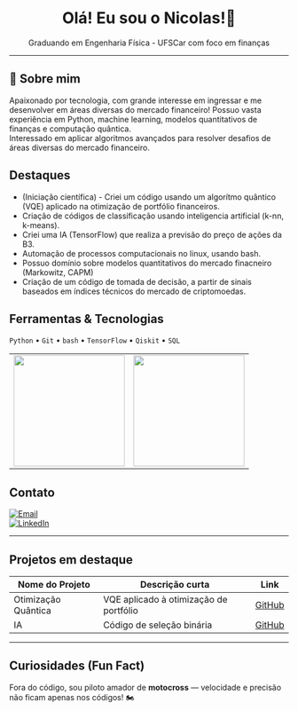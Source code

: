 <!-- Header com nome e título -->
<h1 align="center">Olá! Eu sou o Nicolas!👋</h1>
<p align="center">Graduando em Engenharia Física - UFSCar com foco em finanças </p>

---

## 💼 Sobre mim
Apaixonado por tecnologia, com grande interesse em ingressar e me desenvolver em áreas diversas do mercado financeiro!
Possuo vasta experiência em Python, machine learning, modelos quantitativos de finanças e computação quântica.  
Interessado em aplicar algoritmos avançados para resolver desafios de áreas diversas do mercado financeiro.


##  Destaques
-  (Iniciação científica) - Criei um código usando um algorítmo quântico (VQE) aplicado na otimização de portfólio financeiros.
-  Criação de códigos de classificação usando inteligencia artificial (k-nn, k-means).
-  Criei uma IA (TensorFlow) que realiza a previsão do preço de ações da B3.
-  Automação de processos computacionais no linux, usando bash.
-  Possuo domínio sobre modelos quantitativos do mercado finacneiro (Markowitz, CAPM)
-  Criação de um código de tomada de decisão, a partir de sinais baseados em índices técnicos do mercado de criptomoedas.

##  Ferramentas & Tecnologias
`Python` • `Git` • `bash` • `TensorFlow` • `Qiskit` • `SQL`

<table>
  <tr>
    <td>
      <img height="200em" src="https://github-readme-stats.vercel.app/api?username=nicolasquant&show_icons=true&theme=radical"/>
    </td>
    <td>
      <img height="200em" src="https://github-readme-stats.vercel.app/api/top-langs/?username=nicolasquant&layout=compact&langs_count=16&theme=radical"/>
    </td>
  </tr>
</table>



##  Contato
[![Email](https://img.shields.io/badge/Email-nicolas.cenedesi%40gmail.com-red)](mailto:nicolas.cenedesi@gmail.com)  
[![LinkedIn](https://img.shields.io/badge/LinkedIn-Nicolas--Cenedesi--Silveira-blue?logo=linkedin)](https://www.linkedin.com/in/nicolas-cenedesi-silveira)

---

##  Projetos em destaque
| Nome do Projeto | Descrição curta | Link |
|-----------------|------------------|------|
| Otimização Quântica | VQE aplicado à otimização de portfólio | [GitHub](https://github.com/...) |
| IA | Código de seleção binária | [GitHub](https://github.com/...) |

---

##  Curiosidades (Fun Fact)
Fora do código, sou piloto amador de **motocross** — velocidade e precisão não ficam apenas nos códigos! 🏍 
